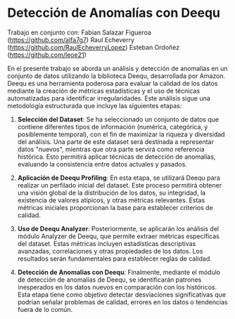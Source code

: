 # **Detección de Anomalías con Deequ**

Trabajo en conjunto con:
Fabian Salazar Figueroa (https://github.com/alfa7g7)
Raul Echeverry (https://github.com/RaulEcheverryLopez)
Esteban Ordoñez (https://github.com/leoe21)

En el presente trabajo se aborda un análisis y detección de anomalías en un conjunto de datos utilizando la biblioteca Deequ, desarrollada por Amazon. Deequ es una herramienta poderosa para evaluar la calidad de los datos mediante la creación de métricas estadísticas y el uso de técnicas automatizadas para identificar irregularidades. Este análisis sigue una metodología estructurada que incluye las siguientes etapas:

1. **Selección del Dataset**:
Se ha seleccionado un conjunto de datos que contiene diferentes tipos de información (numérica, categórica, y posiblemente temporal), con el fin de maximizar la riqueza y diversidad del análisis. Una parte de este dataset será destinada a representar datos "nuevos", mientras que otra parte servirá como referencia histórica. Esto permitirá aplicar técnicas de detección de anomalías, evaluando la consistencia entre datos actuales y pasados.

2. **Aplicación de Deequ Profiling**:
En esta etapa, se utilizará Deequ para realizar un perfilado inicial del dataset. Este proceso permitirá obtener una visión global de la distribución de los datos, su integridad, la existencia de valores atípicos, y otras métricas relevantes. Estas métricas iniciales proporcionan la base para establecer criterios de calidad.

3. **Uso de Deequ Analyzer**:
Posteriormente, se aplicarán los análisis del módulo Analyzer de Deequ, que permite extraer métricas específicas del dataset. Estas métricas incluyen estadísticas descriptivas avanzadas, correlaciones y otras propiedades de los datos. Los resultados serán fundamentales para establecer reglas de calidad.

4. **Detección de Anomalías con Deequ**:
Finalmente, mediante el módulo de detección de anomalías de Deequ, se identificarán patrones inesperados en los datos nuevos en comparación con los históricos. Esta etapa tiene como objetivo detectar desviaciones significativas que podrían señalar problemas de calidad, errores en los datos o tendencias fuera de lo común.
